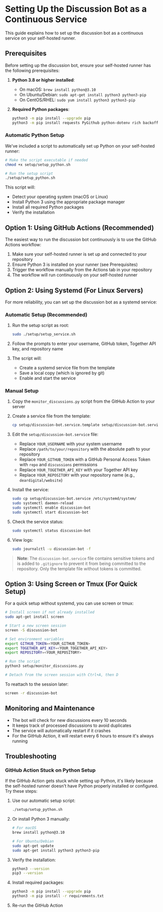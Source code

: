 # Setting Up the Discussion Bot as a Continuous Service

This guide explains how to set up the discussion bot as a continuous service on your self-hosted runner.

## Prerequisites

Before setting up the discussion bot, ensure your self-hosted runner has the following prerequisites:

1. **Python 3.8 or higher installed**:
   - On macOS: `brew install python@3.10`
   - On Ubuntu/Debian: `sudo apt-get install python3 python3-pip`
   - On CentOS/RHEL: `sudo yum install python3 python3-pip`

2. **Required Python packages**:
   ```bash
   python3 -m pip install --upgrade pip
   python3 -m pip install requests PyGithub python-dotenv rich backoff together
   ```

### Automatic Python Setup

We've included a script to automatically set up Python on your self-hosted runner:

```bash
# Make the script executable if needed
chmod +x setup/setup_python.sh

# Run the setup script
./setup/setup_python.sh
```

This script will:
- Detect your operating system (macOS or Linux)
- Install Python 3 using the appropriate package manager
- Install all required Python packages
- Verify the installation

## Option 1: Using GitHub Actions (Recommended)

The easiest way to run the discussion bot continuously is to use the GitHub Actions workflow:

1. Make sure your self-hosted runner is set up and connected to your repository
2. Ensure Python 3 is installed on your runner (see Prerequisites)
3. Trigger the workflow manually from the Actions tab in your repository
4. The workflow will run continuously on your self-hosted runner

## Option 2: Using Systemd (For Linux Servers)

For more reliability, you can set up the discussion bot as a systemd service:

### Automatic Setup (Recommended)

1. Run the setup script as root:
   ```bash
   sudo ./setup/setup_service.sh
   ```

2. Follow the prompts to enter your username, GitHub token, Together API key, and repository name

3. The script will:
   - Create a systemd service file from the template
   - Save a local copy (which is ignored by git)
   - Enable and start the service

### Manual Setup

1. Copy the `monitor_discussions.py` script from the GitHub Action to your server
2. Create a service file from the template:
   ```bash
   cp setup/discussion-bot.service.template setup/discussion-bot.service
   ```

3. Edit the `setup/discussion-bot.service` file:
   - Replace `YOUR_USERNAME` with your system username
   - Replace `/path/to/your/repository` with the absolute path to your repository
   - Replace `YOUR_GITHUB_TOKEN` with a GitHub Personal Access Token with `repo` and `discussions` permissions
   - Replace `YOUR_TOGETHER_API_KEY` with your Together API key
   - Replace `YOUR_REPOSITORY` with your repository name (e.g., `deardigital/website`)

4. Install the service:
   ```bash
   sudo cp setup/discussion-bot.service /etc/systemd/system/
   sudo systemctl daemon-reload
   sudo systemctl enable discussion-bot
   sudo systemctl start discussion-bot
   ```

5. Check the service status:
   ```bash
   sudo systemctl status discussion-bot
   ```

6. View logs:
   ```bash
   sudo journalctl -u discussion-bot -f
   ```

> **Note**: The `discussion-bot.service` file contains sensitive tokens and is added to `.gitignore` to prevent it from being committed to the repository. Only the template file without tokens is committed.

## Option 3: Using Screen or Tmux (For Quick Setup)

For a quick setup without systemd, you can use screen or tmux:

```bash
# Install screen if not already installed
sudo apt-get install screen

# Start a new screen session
screen -S discussion-bot

# Set environment variables
export GITHUB_TOKEN=<YOUR_GITHUB_TOKEN>
export TOGETHER_API_KEY=<YOUR_TOGETHER_API_KEY>
export REPOSITORY=<YOUR_REPOSITORY>

# Run the script
python3 setup/monitor_discussions.py

# Detach from the screen session with Ctrl+A, then D
```

To reattach to the session later:
```bash
screen -r discussion-bot
```

## Monitoring and Maintenance

- The bot will check for new discussions every 10 seconds
- It keeps track of processed discussions to avoid duplicates
- The service will automatically restart if it crashes
- For the GitHub Action, it will restart every 6 hours to ensure it's always running

## Troubleshooting

### GitHub Action Stuck on Python Setup

If the GitHub Action gets stuck while setting up Python, it's likely because the self-hosted runner doesn't have Python properly installed or configured. Try these steps:

1. Use our automatic setup script:
   ```bash
   ./setup/setup_python.sh
   ```

2. Or install Python 3 manually:
   ```bash
   # For macOS
   brew install python@3.10
   
   # For Ubuntu/Debian
   sudo apt-get update
   sudo apt-get install python3 python3-pip
   ```

3. Verify the installation:
   ```bash
   python3 --version
   pip3 --version
   ```

4. Install required packages:
   ```bash
   python3 -m pip install --upgrade pip
   python3 -m pip install -r requirements.txt
   ```

5. Re-run the GitHub Action 